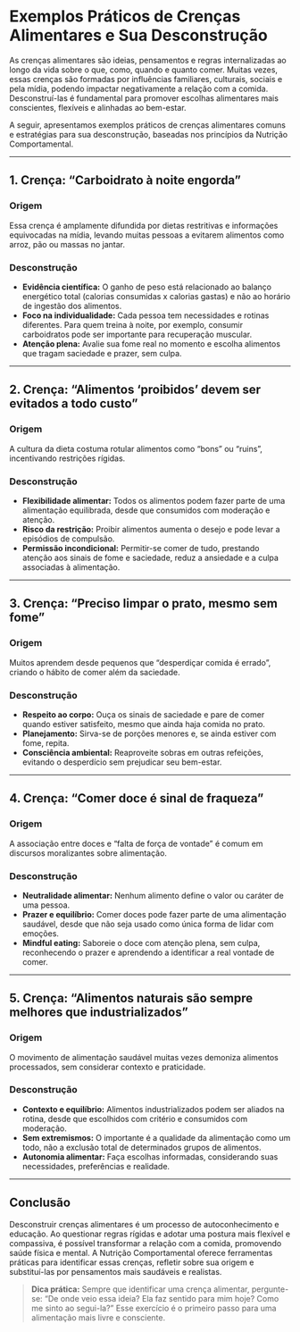 
# Exemplos Práticos de Crenças Alimentares e Sua Desconstrução

As crenças alimentares são ideias, pensamentos e regras internalizadas ao longo da vida sobre o que, como, quando e quanto comer. Muitas vezes, essas crenças são formadas por influências familiares, culturais, sociais e pela mídia, podendo impactar negativamente a relação com a comida. Desconstruí-las é fundamental para promover escolhas alimentares mais conscientes, flexíveis e alinhadas ao bem-estar.

A seguir, apresentamos exemplos práticos de crenças alimentares comuns e estratégias para sua desconstrução, baseadas nos princípios da Nutrição Comportamental.

___

## 1. **Crença: “Carboidrato à noite engorda”**

### **Origem**
Essa crença é amplamente difundida por dietas restritivas e informações equivocadas na mídia, levando muitas pessoas a evitarem alimentos como arroz, pão ou massas no jantar.

### **Desconstrução**
- **Evidência científica:** O ganho de peso está relacionado ao balanço energético total (calorias consumidas x calorias gastas) e não ao horário de ingestão dos alimentos.
- **Foco na individualidade:** Cada pessoa tem necessidades e rotinas diferentes. Para quem treina à noite, por exemplo, consumir carboidratos pode ser importante para recuperação muscular.
- **Atenção plena:** Avalie sua fome real no momento e escolha alimentos que tragam saciedade e prazer, sem culpa.

___

## 2. **Crença: “Alimentos ‘proibidos’ devem ser evitados a todo custo”**

### **Origem**
A cultura da dieta costuma rotular alimentos como “bons” ou “ruins”, incentivando restrições rígidas.

### **Desconstrução**
- **Flexibilidade alimentar:** Todos os alimentos podem fazer parte de uma alimentação equilibrada, desde que consumidos com moderação e atenção.
- **Risco da restrição:** Proibir alimentos aumenta o desejo e pode levar a episódios de compulsão.
- **Permissão incondicional:** Permitir-se comer de tudo, prestando atenção aos sinais de fome e saciedade, reduz a ansiedade e a culpa associadas à alimentação.

___

## 3. **Crença: “Preciso limpar o prato, mesmo sem fome”**

### **Origem**
Muitos aprendem desde pequenos que “desperdiçar comida é errado”, criando o hábito de comer além da saciedade.

### **Desconstrução**
- **Respeito ao corpo:** Ouça os sinais de saciedade e pare de comer quando estiver satisfeito, mesmo que ainda haja comida no prato.
- **Planejamento:** Sirva-se de porções menores e, se ainda estiver com fome, repita.
- **Consciência ambiental:** Reaproveite sobras em outras refeições, evitando o desperdício sem prejudicar seu bem-estar.

___

## 4. **Crença: “Comer doce é sinal de fraqueza”**

### **Origem**
A associação entre doces e “falta de força de vontade” é comum em discursos moralizantes sobre alimentação.

### **Desconstrução**
- **Neutralidade alimentar:** Nenhum alimento define o valor ou caráter de uma pessoa.
- **Prazer e equilíbrio:** Comer doces pode fazer parte de uma alimentação saudável, desde que não seja usado como única forma de lidar com emoções.
- **Mindful eating:** Saboreie o doce com atenção plena, sem culpa, reconhecendo o prazer e aprendendo a identificar a real vontade de comer.

___

## 5. **Crença: “Alimentos naturais são sempre melhores que industrializados”**

### **Origem**
O movimento de alimentação saudável muitas vezes demoniza alimentos processados, sem considerar contexto e praticidade.

### **Desconstrução**
- **Contexto e equilíbrio:** Alimentos industrializados podem ser aliados na rotina, desde que escolhidos com critério e consumidos com moderação.
- **Sem extremismos:** O importante é a qualidade da alimentação como um todo, não a exclusão total de determinados grupos de alimentos.
- **Autonomia alimentar:** Faça escolhas informadas, considerando suas necessidades, preferências e realidade.

___

## **Conclusão**

Desconstruir crenças alimentares é um processo de autoconhecimento e educação. Ao questionar regras rígidas e adotar uma postura mais flexível e compassiva, é possível transformar a relação com a comida, promovendo saúde física e mental. A Nutrição Comportamental oferece ferramentas práticas para identificar essas crenças, refletir sobre sua origem e substituí-las por pensamentos mais saudáveis e realistas.

> **Dica prática:** Sempre que identificar uma crença alimentar, pergunte-se: “De onde veio essa ideia? Ela faz sentido para mim hoje? Como me sinto ao segui-la?” Esse exercício é o primeiro passo para uma alimentação mais livre e consciente.
```
